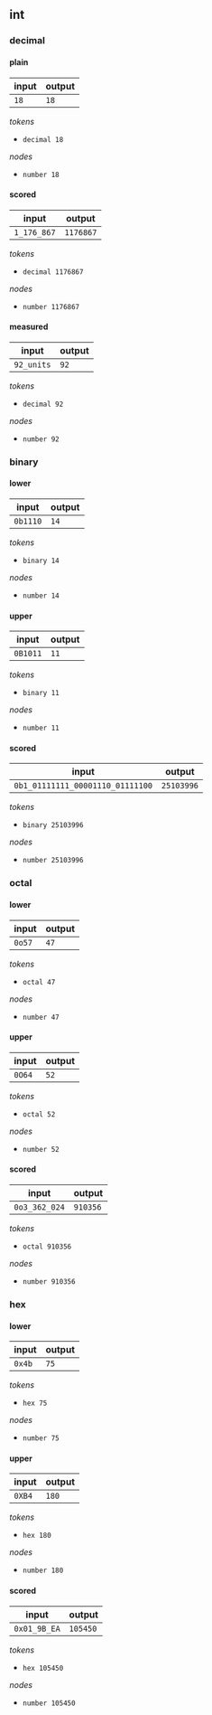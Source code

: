 ## int

### decimal

#### plain

input | output
--- | ---
`18` | `18`

_tokens_

- `decimal 18`

_nodes_

- `number 18`

#### scored

input | output
--- | ---
`1_176_867` | `1176867`

_tokens_

- `decimal 1176867`

_nodes_

- `number 1176867`

#### measured

input | output
--- | ---
`92_units` | `92`

_tokens_

- `decimal 92`

_nodes_

- `number 92`

### binary

#### lower

input | output
--- | ---
`0b1110` | `14`

_tokens_

- `binary 14`

_nodes_

- `number 14`

#### upper

input | output
--- | ---
`0B1011` | `11`

_tokens_

- `binary 11`

_nodes_

- `number 11`

#### scored

input | output
--- | ---
`0b1_01111111_00001110_01111100` | `25103996`

_tokens_

- `binary 25103996`

_nodes_

- `number 25103996`

### octal

#### lower

input | output
--- | ---
`0o57` | `47`

_tokens_

- `octal 47`

_nodes_

- `number 47`

#### upper

input | output
--- | ---
`0O64` | `52`

_tokens_

- `octal 52`

_nodes_

- `number 52`

#### scored

input | output
--- | ---
`0o3_362_024` | `910356`

_tokens_

- `octal 910356`

_nodes_

- `number 910356`

### hex

#### lower

input | output
--- | ---
`0x4b` | `75`

_tokens_

- `hex 75`

_nodes_

- `number 75`

#### upper

input | output
--- | ---
`0XB4` | `180`

_tokens_

- `hex 180`

_nodes_

- `number 180`

#### scored

input | output
--- | ---
`0x01_9B_EA` | `105450`

_tokens_

- `hex 105450`

_nodes_

- `number 105450`
